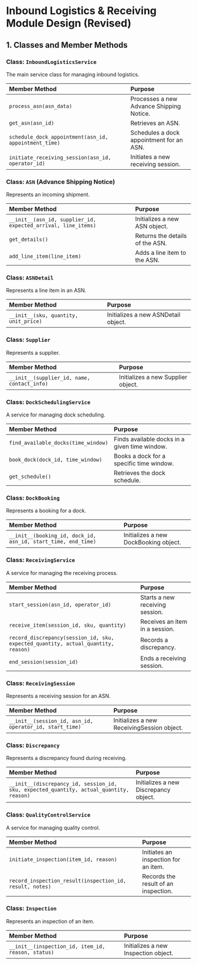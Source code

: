 # Inbound Logistics & Receiving Module Design (Revised)

## 1. Classes and Member Methods

### Class: `InboundLogisticsService`

The main service class for managing inbound logistics.

| Member Method | Purpose |
| :--- | :--- |
| `process_asn(asn_data)` | Processes a new Advance Shipping Notice. |
| `get_asn(asn_id)` | Retrieves an ASN. |
| `schedule_dock_appointment(asn_id, appointment_time)` | Schedules a dock appointment for an ASN. |
| `initiate_receiving_session(asn_id, operator_id)` | Initiates a new receiving session. |

### Class: `ASN` (Advance Shipping Notice)

Represents an incoming shipment.

| Member Method | Purpose |
| :--- | :--- |
| `__init__(asn_id, supplier_id, expected_arrival, line_items)` | Initializes a new ASN object. |
| `get_details()` | Returns the details of the ASN. |
| `add_line_item(line_item)` | Adds a line item to the ASN. |

### Class: `ASNDetail`

Represents a line item in an ASN.

| Member Method | Purpose |
| :--- | :--- |
| `__init__(sku, quantity, unit_price)` | Initializes a new ASNDetail object. |

### Class: `Supplier`

Represents a supplier.

| Member Method | Purpose |
| :--- | :--- |
| `__init__(supplier_id, name, contact_info)` | Initializes a new Supplier object. |

### Class: `DockSchedulingService`

A service for managing dock scheduling.

| Member Method | Purpose |
| :--- | :--- |
| `find_available_docks(time_window)` | Finds available docks in a given time window. |
| `book_dock(dock_id, time_window)` | Books a dock for a specific time window. |
| `get_schedule()` | Retrieves the dock schedule. |

### Class: `DockBooking`

Represents a booking for a dock.

| Member Method | Purpose |
| :--- | :--- |
| `__init__(booking_id, dock_id, asn_id, start_time, end_time)` | Initializes a new DockBooking object. |

### Class: `ReceivingService`

A service for managing the receiving process.

| Member Method | Purpose |
| :--- | :--- |
| `start_session(asn_id, operator_id)` | Starts a new receiving session. |
| `receive_item(session_id, sku, quantity)` | Receives an item in a session. |
| `record_discrepancy(session_id, sku, expected_quantity, actual_quantity, reason)` | Records a discrepancy. |
| `end_session(session_id)` | Ends a receiving session. |

### Class: `ReceivingSession`

Represents a receiving session for an ASN.

| Member Method | Purpose |
| :--- | :--- |
| `__init__(session_id, asn_id, operator_id, start_time)` | Initializes a new ReceivingSession object. |

### Class: `Discrepancy`

Represents a discrepancy found during receiving.

| Member Method | Purpose |
| :--- | :--- |
| `__init__(discrepancy_id, session_id, sku, expected_quantity, actual_quantity, reason)` | Initializes a new Discrepancy object. |

### Class: `QualityControlService`

A service for managing quality control.

| Member Method | Purpose |
| :--- | :--- |
| `initiate_inspection(item_id, reason)` | Initiates an inspection for an item. |
| `record_inspection_result(inspection_id, result, notes)` | Records the result of an inspection. |

### Class: `Inspection`

Represents an inspection of an item.

| Member Method | Purpose |
| :--- | :--- |
| `__init__(inspection_id, item_id, reason, status)` | Initializes a new Inspection object. |